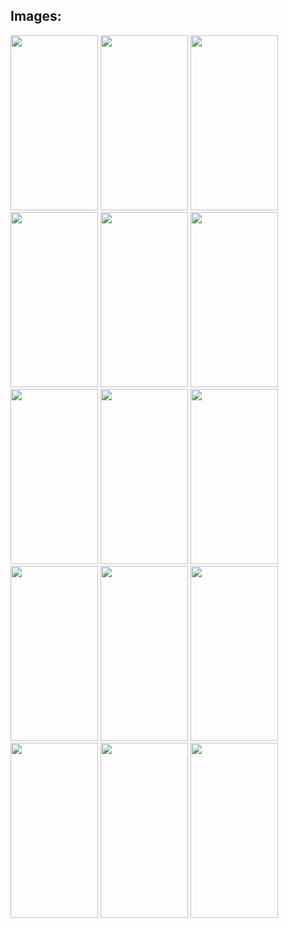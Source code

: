 ## Images:

<p float="left">
  <img src="https://github.com/user-attachments/assets/d07e2acf-a8a6-4f87-af2d-f22a3bac1105" width="140" height="280">
  <img src="https://github.com/user-attachments/assets/4b52cc6e-d5aa-4276-8b11-3419cf6f2142" width="140" height="280">
  <img src="https://github.com/user-attachments/assets/8f81d95b-db2b-49b1-9cb5-48b3c39477b1" width="140" height="280">
  <img src="https://github.com/user-attachments/assets/71e44d00-f195-4cbb-ac04-b850ece91500" width="140" height="280">
  <img src="https://github.com/user-attachments/assets/23549397-cd09-4501-9a71-22b573b3f6d4" width="140" height="280">
  <img src="https://github.com/user-attachments/assets/53c09a7c-4bcd-4adc-ad42-fd75240b2890" width="140" height="280">
  <img src="https://github.com/user-attachments/assets/e1f4f123-fbff-43cc-8788-38dd81676cd1" width="140" height="280">
  <img src="https://github.com/user-attachments/assets/ab4db8e4-9c3f-4b03-87c6-e37aa3341e01" width="140" height="280">
  <img src="https://github.com/user-attachments/assets/bd4fc015-9bbe-4889-8a90-1c7f074a245a" width="140" height="280">
  <img src="https://github.com/user-attachments/assets/6315449f-ceb2-44b2-bf8d-0e414cfece46" width="140" height="280">
  <img src="https://github.com/user-attachments/assets/4022331a-73a9-43bd-81a0-42ad483a292f" width="140" height="280">
  <img src="https://github.com/user-attachments/assets/9d723e08-0287-415c-9fcd-beb76117ac7d" width="140" height="280">
  <img src="https://github.com/user-attachments/assets/ccf2a26f-82e3-4e60-8c1d-99128a5cb1e6" width="140" height="280">
  <img src="https://github.com/user-attachments/assets/909831c5-5f46-4675-b916-709606f92048" width="140" height="280">
  <img src="https://github.com/user-attachments/assets/a50a0844-fa03-4f6b-86ae-6d3eb690528a" width="140" height="280">
</p>
